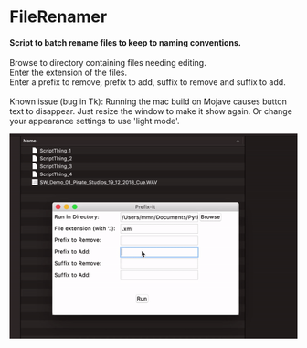 # FileRenamer
#### Script to batch rename files to keep to naming conventions.<br/>

Browse to directory containing files needing editing.<br/>
Enter the extension of the files.<br/>
Enter a prefix to remove, prefix to add, suffix to remove and suffix to add.<br/>
<br/>
Known issue (bug in Tk): Running the mac build on Mojave causes button text to disappear. Just resize the window to make it show again. Or change your appearance settings to use 'light mode'.

![](PrefixDemo.gif)
